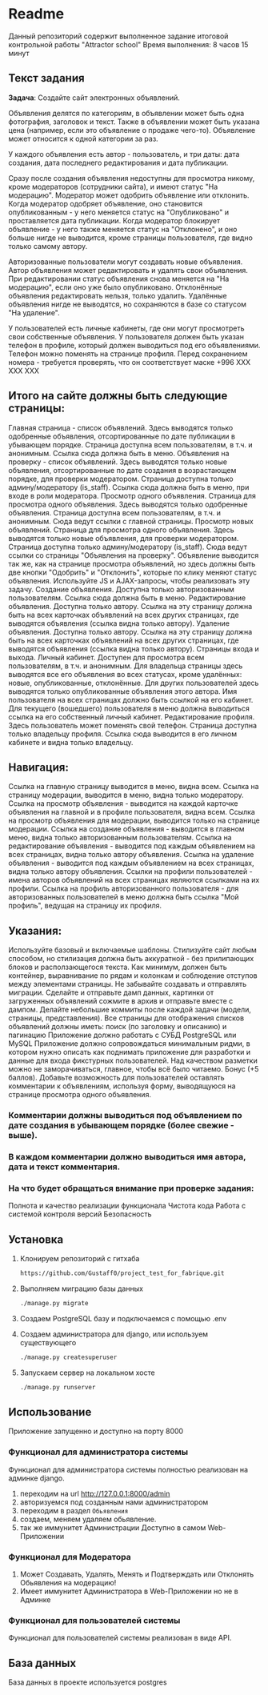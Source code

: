 # Readme

Данный репозиторий содержит выполненное задание итоговой контрольной работы "Attractor school"
Время выполнения: 8 часов 15 минут

## Текст задания

**Задача**: Создайте сайт электронных объявлений.

Объявления делятся по категориям, в объявлении может быть одна фотография, заголовок и текст. Также в объявлении может быть указана цена (например, если это объявление о продаже чего-то). Объявление может относится к одной категории за раз.


У каждого объявления есть автор - пользователь, и три даты: дата создания, дата последнего редактирования и дата публикации.


Сразу после создания объявления недоступны для просмотра никому, кроме модераторов (сотрудники сайта), и имеют статус "На модерацию". Модератор может одобрить объявление или отклонить. Когда модератор одобряет объявление, оно становится опубликованным - у него меняется статус на "Опубликовано" и проставляется дата публикации. Когда модератор блокирует объявление - у него также меняется статус на "Отклонено", и оно больше нигде не выводится, кроме страницы пользователя, где видно только самому автору.


Авторизованные пользователи могут создавать новые объявления. Автор объявления может редактировать и удалять свои объявления. При редактировании статус объявления снова меняется на "На модерацию", если оно уже было опубликовано. Отклонённые объявления редактировать нельзя, только удалить. Удалённые объявления нигде не выводятся, но сохраняются в базе со статусом "На удаление".


У пользователей есть личные кабинеты, где они могут просмотреть свои собственные объявления. У пользователя должен быть указан телефон в профиле, который должен выводиться под его объявлениями. Телефон можно поменять на странице профиля. Перед сохранением номера - требуется проверять, что он соответствует маске +996 XXX XXX XXX


## Итого на сайте должны быть следующие страницы:

Главная страница - список объявлений. Здесь выводятся только одобренные объявления, отсортированные по дате публикации в убывающем порядке. Страница доступна всем пользователям, в т.ч. и анонимным. Ссылка сюда должна быть в меню.
Объявления на проверку - список объявлений. Здесь выводятся только новые объявления, отсортированные по дате создания в возрастающем порядке, для проверки модератором. Страница доступна только админу/модератору (is_staff). Ссылка сюда должна быть в меню, при входе в роли модератора.
Просмотр одного объявления. Страница для просмотра одного объявления. Здесь выводятся только одобренные объявления. Страница доступна всем пользователям, в т.ч. и анонимным. Сюда ведут ссылки с главной страницы.
Просмотр новых объявлений. Страница для просмотра одного объявления. Здесь выводятся только новые объявления, для проверки модератором. Страница доступна только админу/модератору (is_staff). Сюда ведут ссылки со страницы "Объявления на проверку". Объявление выводится так же, как на странице просмотра объявлений, но здесь должны быть две кнопки "Одобрить" и "Отклонить", которые по клику меняют статус объявления. Используйте JS и AJAX-запросы, чтобы реализовать эту задачу.
Создание объявления. Доступна только авторизованным пользователям. Ссылка сюда должна быть в меню.
Редактирование объявления. Доступна только автору. Ссылка на эту страницу должна быть на всех карточках объявлений на всех других страницах, где выводятся объявления (ссылка видна только автору).
Удаление объявления. Доступна только автору. Ссылка на эту страницу должна быть на всех карточках объявлений на всех других страницах, где выводятся объявления (ссылка видна только автору).
Страницы входа и выхода.
Личный кабинет. Доступен для просмотра всем пользователям, в т.ч. и анонимным. Для владельца страницы здесь выводятся все его объявления во всех статусах, кроме удалённых: новые, опубликованные, отклонённые. Для других пользователей здесь выводятся только опубликованные объявления этого автора. Имя пользователя на всех страницах должно быть ссылкой на его кабинет. Для текущего (вошедшего) пользователя в меню должна выводиться ссылка на его собственный личный кабинет.
Редактирование профиля. Здесь пользователь может поменять свой телефон. Страница доступна только владельцу профиля. Ссылка сюда выводится в его личном кабинете и видна только владельцу.

## Навигация:

Ссылка на главную страницу выводится в меню, видна всем.
Ссылка на страницу модерации, выводится в меню, видна только модератору.
Ссылка на просмотр объявления - выводится на каждой карточке объявления на главной и в профиле пользователя, видна всем.
Ссылка на просмотр объявления для модерации, выводится только на странице модерации.
Ссылка на создание объявления - выводится в главном меню, видна только авторизованным пользователям.
Ссылка на редактирование объявления - выводится под каждым объявлением на всех страницах, видна только автору объявления.
Ссылка на удаление объявления - выводится под каждым объявлением на всех страницах, видна только автору объявления.
Ссылки на профили пользователей - имена авторов объявлений на всех страницах являются ссылками на их профили.
Ссылка на профиль авторизованного пользователя - для авторизованных пользователей в меню должна быть ссылка "Мой профиль", ведущая на страницу их профиля.

## Указания:

Используйте базовый и включаемые шаблоны.
Стилизуйте сайт любым способом, но стилизация должна быть аккуратной - без прилипающих блоков и расползающегося текста. Как минимум, должен быть контейнер, выравнивание по рядам и колонкам и соблюдение отступов между элементами страницы.
Не забывайте создавать и отправлять миграции.
Сделайте и отправьте дамп данных, картинки от загруженных объявлений сожмите в архив и отправьте вместе с дампом.
Делайте небольшие коммиты после каждой задачи (модели, страницы, представления).
Все страницы для отображения списков объявлений должны иметь: поиск (по заголовку и описанию) и пагинацию
Приложение должно работать с СУБД PostgreSQL или MySQL
Приложение должно сопровождаться минимальным ридми, в котором нужно описать как поднимать приложение для разработки и данные для входа фикстурных пользователей. Над качеством разметки можно не заморачиваться, главное, чтобы всё было читаемо.
Бонус (+5 баллов).
Добавьте возможность для пользователей оставлять комментарии к объявлениям, используя форму, выводящуюся на странице просмотра одного объявления.


### Комментарии должны выводиться под объявлением по дате создания в убывающем порядке (более свежие - выше).


### В каждом комментарии должно выводиться имя автора, дата и текст комментария.




### На что будет обращаться внимание при проверке задания:

Полнота и качество реализации функционала
Чистота кода
Работа с системой контроля версий
Безопасность


## Установка

1. Клонируем репозиторий с гитхаба

    ```bash
    https://github.com/Gustaff0/project_test_for_fabrique.git
    ```

2. Выполняем миграцию базы данных

    ```bash
    ./manage.py migrate
    ```
3. Создаем PostgreSQL базу и подключаемся c помощью .env


4. Создаем администратора для django, или используем существующего

    ```bash
    ./manage.py createsuperuser
    ```
    
4. Запускаем сервер на локальном хосте

    ```bash
    ./manage.py runserver 
    ```
    
## Использование

Приложение запущенно и доступно на порту 8000

### Функционал для администратора системы

Функционал для администратора системы полностью реализован на админке django.

1. переходим на url http://127.0.0.1:8000/admin
2. авторизуемся под созданным нами администратором
3. переходим в раздел `Обьявления`
4. создаем, меняем удаляем обьявление.
5. так же иммунитет Администрации Доступно в самом Web-Приложении

### Функционал для Модератора
1. Может Создавать, Удалять, Менять и Подтверждать или Отклонять Обьявления на модерацию!
2. Имеет иммунитет Администратора в Web-Приложении но не в Админке

### Функционал для пользователей системы

Функционал для пользователей системы реализован в виде API.

## База данных

База данных в проекте используется postgres


